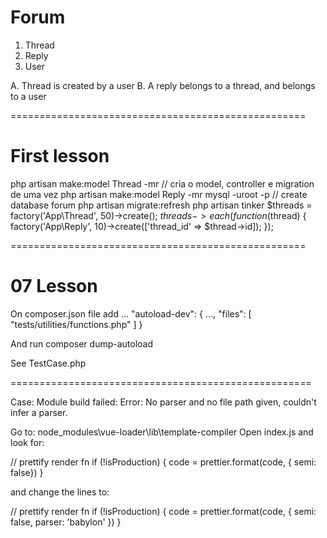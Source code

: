 # Forum

1. Thread
2. Reply
3. User

A. Thread is created by a user
B. A reply belongs to a thread, and belongs to a user

===================================================

# First lesson
php artisan make:model Thread -mr // cria o model, controller e migration de uma vez
php artisan make:model Reply -mr
mysql -uroot -p // create database forum
php artisan migrate:refresh
php artisan tinker
$threads = factory('App\Thread', 50)->create();
$threads->each(function ($thread) { factory('App\Reply', 10)->create(['thread_id' => $thread->id]); });

===================================================

# 07 Lesson
On composer.json file add
...
"autoload-dev": {
	...,
	"files": [
		"tests/utilities/functions.php"
	]
}

And run
composer dump-autoload

See TestCase.php

====================================================

Case: Module build failed: Error: No parser and no file path given, couldn't infer a parser.

Go to: node_modules\vue-loader\lib\template-compiler
Open index.js and look for:

// prettify render fn
if (!isProduction) {
	code = prettier.format(code, { semi: false})
}

and change the lines to:

// prettify render fn
if (!isProduction) {
	code = prettier.format(code, { semi: false, parser: 'babylon' })
}
